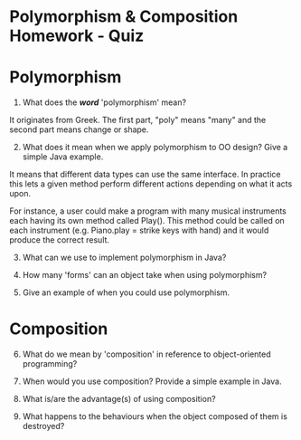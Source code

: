 # Polymorphism & Composition Homework - Quiz

# Polymorphism

1. What does the ___word___ 'polymorphism' mean?

It originates from Greek. The first part, "poly" means "many" and the second part means change or shape.

2. What does it mean when we apply polymorphism to OO design? Give a simple Java example.

It means that different data types can use the same interface. In practice this lets a given method perform different actions depending on what it acts upon.

For instance, a user could make a program with many musical instruments each having its own method called Play(). This method could be called on each instrument (e.g. Piano.play = strike keys with hand) and it would produce the correct result.

3. What can we use to implement polymorphism in Java?

4. How many 'forms' can an object take when using polymorphism?

5. Give an example of when you could use polymorphism.



# Composition

6. What do we mean by 'composition' in reference to object-oriented programming?

7. When would you use composition? Provide a simple example in Java.

8. What is/are the advantage(s) of using composition?

9. What happens to the behaviours when the object composed of them is destroyed?
